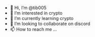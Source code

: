 - 👋 Hi, I’m @tib005
- 👀 I’m interested in crypto
- 🌱 I’m currently learning crypto
- 💞️ I’m looking to collaborate on discord
- 📫 How to reach me ...

<!---
tib005/tib005 is a ✨ special ✨ repository because its `README.md` (this file) appears on your GitHub profile.
You can click the Preview link to take a look at your changes.
--->
